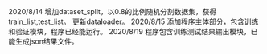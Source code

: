 2020/8/14 增加dataset_split，以0.8的比例随机分割数据集，获得train_list,test_list。 更新dataloader。 
2020/8/15 添加程序主体部分，包含训练和验证模块，程序已经能运行。
2020/8/19 程序包含训练测试结果输出模块，已能生成json结果文件。

